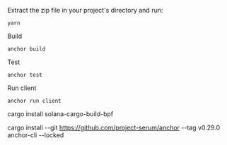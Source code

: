 Extract the zip file in your project's directory and run:

```
yarn
```

Build

```
anchor build
```

Test

```
anchor test
```

Run client

```
anchor run client
```


cargo install solana-cargo-build-bpf



cargo install --git https://github.com/project-serum/anchor --tag v0.29.0 anchor-cli --locked